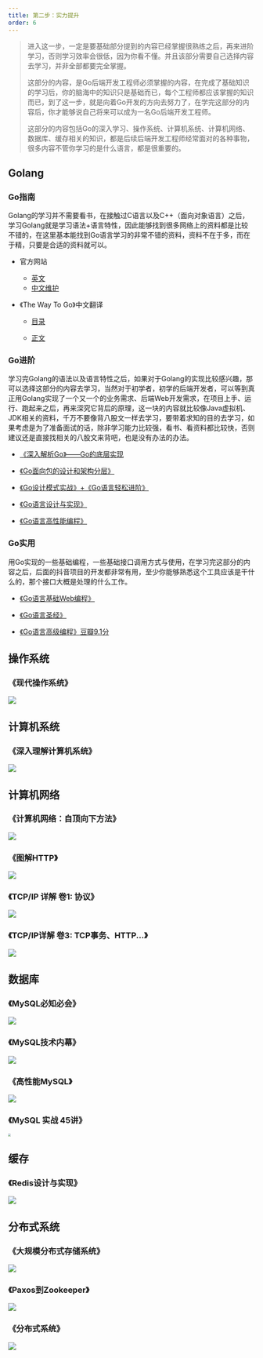 ```yaml
---
title: 第二步：实力提升
order: 6
---
```




> 进入这一步，一定是要基础部分提到的内容已经掌握很熟练之后，再来进阶学习，否则学习效率会很低，因为你看不懂。并且该部分需要自己选择内容去学习，并非全部都要完全掌握。
>
> 这部分的内容，是Go后端开发工程师必须掌握的内容，在完成了基础知识的学习后，你的脑海中的知识只是基础而已，每个工程师都应该掌握的知识而已，到了这一步，就是向着Go开发的方向去努力了，在学完这部分的内容后，你才能够说自己将来可以成为一名Go后端开发工程师。
>
> 这部分的内容包括Go的深入学习、操作系统、计算机系统、计算机网络、数据库、缓存相关的知识，都是后续后端开发工程师经常面对的各种事物，很多内容不管你学习的是什么语言，都是很重要的。

## Golang

### Go指南

Golang的学习并不需要看书，在接触过C语言以及C++（面向对象语言）之后，学习Golang就是学习语法+语言特性，因此能够找到很多网络上的资料都是比较不错的，在这里基本能找到Go语言学习的非常不错的资料，资料不在于多，而在于精，只要是合适的资料就可以。

- 官方网站

  - [英文](https://go.dev/)
  - [中文维护](https://go-zh.org/)
- 《The Way To Go》中文翻译

  - [目录](https://github.com/unknwon/the-way-to-go_ZH_CN/blob/master/eBook/directory.md)

  - [正文](https://github.com/Unknwon/the-way-to-go_ZH_CN)

### Go进阶

学习完Golang的语法以及语言特性之后，如果对于Golang的实现比较感兴趣，那可以选择这部分的内容去学习，当然对于初学者，初学的后端开发者，可以等到真正用Golang实现了一个又一个的业务需求、后端Web开发需求，在项目上手、运行、跑起来之后，再来深究它背后的原理，这一块的内容就比较像Java虚拟机、JDK相关的资料，千万不要像背八股文一样去学习，要带着求知的目的去学习，如果考虑是为了准备面试的话，除非学习能力比较强，看书、看资料都比较快，否则建议还是直接找相关的八股文来背吧，也是没有办法的办法。

- [《深入解析Go》——Go的底层实现](https://github.com/tiancaiamao/go-internals)

- [《Go面向包的设计和架构分层》](https://github.com/danceyoung/paper-code/blob/master/package-oriented-design/packageorienteddesign.md)

- [《Go设计模式实战》+《Go语言轻松进阶》](http://tigerb.cn/go/#/)

- [《Go语言设计与实现》](https://draveness.me/golang/)

- [《Go语言高性能编程》](https://geektutu.com/post/high-performance-go.html)

### Go实用

用Go实现的一些基础编程，一些基础接口调用方式与使用，在学习完这部分的内容之后，后面的抖音项目的开发都非常有用，至少你能够熟悉这个工具应该是干什么的，那个接口大概是处理的什么工作。

- [《Go语言基础Web编程》](https://github.com/astaxie/build-web-application-with-golang/blob/master/zh/preface.md)

- [《Go语言圣经》](https://github.com/gopl-zh/gopl-zh.github.com)

- [《Go语言高级编程》豆瓣9.1分](https://github.com/chai2010/advanced-go-programming-book)

## 操作系统

### 《现代操作系统》

![](https://images-tomcode-1258913748.cos.ap-guangzhou.myqcloud.com/202207022000619.png)

## 计算机系统

### 《深入理解计算机系统》

![](https://images-tomcode-1258913748.cos.ap-guangzhou.myqcloud.com/202207022000873.png)

## 计算机网络

### 《计算机网络：自顶向下方法》

![](https://images-tomcode-1258913748.cos.ap-guangzhou.myqcloud.com/202207022000826.png)

### 《图解HTTP》

![](https://images-tomcode-1258913748.cos.ap-guangzhou.myqcloud.com/202207022000643.png)

### 《TCP/IP 详解 卷1: 协议》

![](https://images-tomcode-1258913748.cos.ap-guangzhou.myqcloud.com/202207221452412.png)

### 《TCP/IP详解 卷3: TCP事务、HTTP...》

![](https://images-tomcode-1258913748.cos.ap-guangzhou.myqcloud.com/202207221453808.png)

## 数据库

### 《MySQL必知必会》

![](https://images-tomcode-1258913748.cos.ap-guangzhou.myqcloud.com/202207022001434.png)

### 《MySQL技术内幕》

![](https://images-tomcode-1258913748.cos.ap-guangzhou.myqcloud.com/202207221450761.png)

### 《高性能MySQL》

![](https://images-tomcode-1258913748.cos.ap-guangzhou.myqcloud.com/202207022001528.png)

### 《MySQL 实战 45讲》

<img src="https://images-tomcode-1258913748.cos.ap-guangzhou.myqcloud.com/202207021956016.png" style="zoom: 33%;" />

## 缓存

### 《Redis设计与实现》

![](https://images-tomcode-1258913748.cos.ap-guangzhou.myqcloud.com/202207022001719.png)

## 分布式系统

### **《大规模分布式存储系统》**

![](https://images-tomcode-1258913748.cos.ap-guangzhou.myqcloud.com/202207221451890.png)

### **《Paxos到Zookeeper》**

![](https://images-tomcode-1258913748.cos.ap-guangzhou.myqcloud.com/202207221451607.png)

### **《分布式系统》**

![](https://images-tomcode-1258913748.cos.ap-guangzhou.myqcloud.com/202207221451727.png)